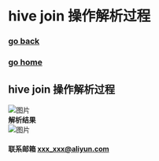 # hive join 操作解析过程
### [go back](/x2q/hive/hive)      
### [go home](/x2q)      
 
## hive join 操作解析过程
![图片](/static/img/up-7971b047b4f3fdba6f0e6369c8da69fc4fb.png)  
**解析结果**  
![图片](/static/img/up-47d6a8043e6473a94e6db53c4f51d921121.png)  




#### 联系邮箱 xxx_xxx@aliyun.com

